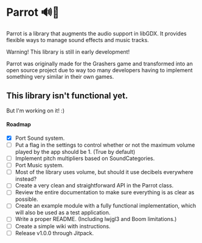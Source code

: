 # Parrot 🔊🦜

Parrot is a library that augments the audio support in libGDX. It provides flexible ways to manage sound effects and music tracks.

Warning! This library is still in early development!

Parrot was originally made for the Grashers game and transformed into an open source project due to way too many developers having to implement something very similar in their own games.

## This library isn't functional yet.

But I'm working on it! :)

#### Roadmap

- [x] Port Sound system.
- [ ] Put a flag in the settings to control whether or not the maximum volume played by the app should be 1. (True by default)
- [ ] Implement pitch multipliers based on SoundCategories.
- [ ] Port Music system.
- [ ] Most of the library uses volume, but should it use decibels everywhere instead?
- [ ] Create a very clean and straightforward API in the Parrot class.
- [ ] Review the entire documentation to make sure everything is as clear as possible.
- [ ] Create an example module with a fully functional implementation, which will also be used as a test application.
- [ ] Write a proper README. (Including lwjgl3 and Boom limitations.)
- [ ] Create a simple wiki with instructions.
- [ ] Release v1.0.0 through Jitpack.
